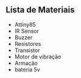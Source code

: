 ## Lista de Materiais

- Attiny85
- IR Sensor
- Buzzer
- Resistores
- Transistor
- Motor de vibração
- Armação
- bateria 5v
